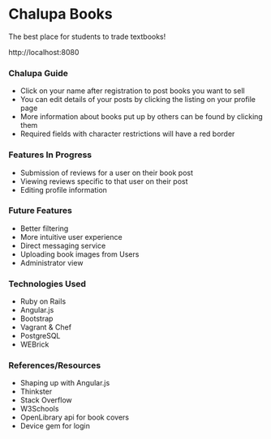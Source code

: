 # Chalupa Books
The best place for students to trade textbooks!

http://localhost:8080 


### Chalupa Guide
- Click on your name after registration to post books you want to sell
- You can edit details of your posts by clicking the listing on your profile page
- More information about books put up by others can be found by clicking them
- Required fields with character restrictions will have a red border


### Features In Progress
- Submission of reviews for a user on their book post
- Viewing reviews specific to that user on their post
- Editing profile information


### Future Features
- Better filtering
- More intuitive user experience
- Direct messaging service
- Uploading book images from Users
- Administrator view


### Technologies Used
- Ruby on Rails
- Angular.js
- Bootstrap
- Vagrant & Chef
- PostgreSQL
- WEBrick


### References/Resources
- Shaping up with Angular.js
- Thinkster
- Stack Overflow
- W3Schools
- OpenLibrary api for book covers
- Device gem for login